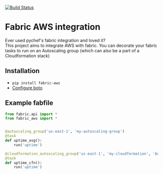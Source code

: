 [![Build Status](https://travis-ci.org/EverythingMe/fabric-aws.svg?branch=master)](https://travis-ci.org/EverythingMe/fabric-aws)

# Fabric AWS integration

Ever used pychef's fabric integration and loved it?  
This project aims to integrate AWS with fabric. You can decorate your fabric tasks to run on an Autoscaling group (which can also be a part of a Cloudformation stack)

## Installation
* `pip install fabric-aws`
* [Configure boto](http://boto.readthedocs.org/en/latest/boto_config_tut.html)

## Example fabfile

```python
from fabric.api import *
from fabric_aws import *


@autoscaling_group('us-east-1', 'my-autoscaling-group')
@task
def uptime_asg():
    run('uptime')

@cloudformation_autoscaling_group('us-east-1', 'my-cloudformation', 'AutoScalingGroup')
@task
def uptime_cfn():
    run('uptime')
```
